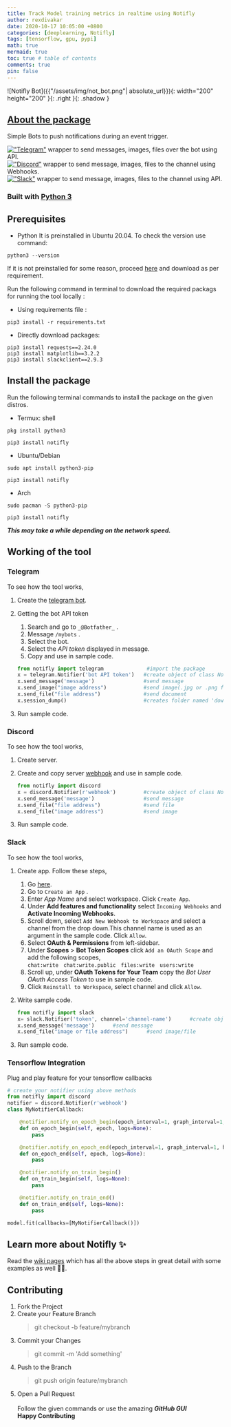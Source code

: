 ```yaml
---
title: Track Model training metrics in realtime using Notifly
author: rexdivakar
date: 2020-10-17 10:05:00 +0800
categories: [deeplearning, Notifly]
tags: [tensorflow, gpu, pypi]
math: true
mermaid: true
toc: true # table of contents
comments: true
pin: false
---
```



![Notifly Bot]({{"/assets/img/not_bot.png"| absolute_url}}){: width="200" height="200" }{: .right }{: .shadow }

## [About the package](https://rexdivakar.github.io/Notifly/)

Simple Bots to push notifications during an event trigger. <br>

[!["Telegram"](https://img.shields.io/badge/%20Telegram-%20.svg?longCache=true&logo=telegram&colorB=blue)](https://telegram.org/)
wrapper to send messages, images, files over the bot using API. <br>
[!["Discord"](https://img.shields.io/badge/%20Discord-%20.svg?longCache=true&logo=discord&colorB=lightblue)](https://discord.com/)
wrapper to send message, images, files to the channel using Webhooks. <br>
[!["Slack"](https://img.shields.io/badge/%20slack-gray.svg?longCache=true&logo=slack&colorB=brightgreen)](https://slack.com)
wrapper to send message, images, files to the channel using API.

### Built with [Python 3](https://www.python.org/)

## Prerequisites

* Python
It is preinstalled in Ubuntu 20.04. To check the version use command:

```shell
python3 --version
```

If it is not preinstalled for some reason, proceed [here][4] and download as per requirement.

Run the following command in terminal to download the required packags for running the tool locally :

* Using requirements file :

```shell
pip3 install -r requirements.txt
```

* Directly download packages:

```shell
pip3 install requests==2.24.0
pip3 install matplotlib==3.2.2
pip3 install slackclient==2.9.3
```

## Install the package

Run the following terminal commands to install the package on the given distros.

* Termux:
shell

```shell
pkg install python3 
```

```shell
pip3 install notifly
```

* Ubuntu/Debian

```shell
sudo apt install python3-pip
```

```shell
pip3 install notifly
```

* Arch

```shell
sudo pacman -S python3-pip
```

```shell
pip3 install notifly
```

***This may take a while depending on the network speed.***

## Working of the tool

### Telegram

To see how the tool works,

1. Create the [telegram bot][2].
2. Getting the bot API token
   1. Search and go to ```_@Botfather_``` .
   1. Message ```/mybots``` .
   1. Select the bot.
   1. Select the *API token* displayed in message.
   1. Copy and use in sample code.

   ```python
   from notifly import telegram              #import the package    
   x = telegram.Notifier('bot API token')   #create object of class Notifier
   x.send_message('message')                #send message
   x.send_image("image address")            #send image(.jpg or .png format)
   x.send_file("file address")              #send document
   x.session_dump()                         #creates folder named 'downloads' in local folder, downloads/saves message,chat details for current session in 'sessio_dump.json' file
    ```

3. Run sample code.

### Discord

To see how the tool works,

1. Create server.
2. Create and copy server [webhook][5] and use in sample code.

   ```python
   from notifly import discord
   x = discord.Notifier(r'webhook')         #create object of class Notifier
   x.send_message('message')                #send message
   x.send_file("file address")              #send file
   x.send_file("image address")             #send image
   ```

3. Run sample code.

### Slack

To see how the tool works,

1. Create app. Follow these steps,
    1. Go [here][6].
    2. Go to ```Create an App``` .
    3. Enter *App Name* and select workspace. Click ```Create App```.
    4. Under **Add features and functionality** select ```Incoming Webhooks``` and **Activate Incoming Webhooks**.
    5. Scroll down, select ```Add New Webhook to Workspace``` and select a channel from the drop down.This channel name is used as an argument in the sample code. Click ```Allow```.
    6. Select **OAuth & Permissions** from left-sidebar.
    7. Under **Scopes** > **Bot Token Scopes**  click ```Add an OAuth Scope``` and add the following scopes,
       <br>```chat:write``` &nbsp; ```chat:write.public``` &nbsp; ```files:write``` &nbsp; ```users:write```
    8. Scroll up, under **OAuth Tokens for Your Team** copy the *Bot User OAuth Access Token* to use in sample code.
    9. Click ```Reinstall to Workspace```, select channel and click ```Allow```.
2. Write sample code.

   ```python
   from notifly import slack
   x= slack.Notifier('token', channel='channel-name')      #create object of class Notiflier
   x.send_message('message')      #send message
   x.send_file("image or file address")      #send image/file
   ```

3. Run sample code.

### Tensorflow Integration

Plug and play feature for your tensorflow callbacks

```python
# create your notifier using above methods
from notifly import discord
notifier = discord.Notifier(r'webhook') 
class MyNotifierCallback:

    @notifier.notify_on_epoch_begin(epoch_interval=1, graph_interval=1, hardware_stats_interval=1)
    def on_epoch_begin(self, epoch, logs=None):
        pass

    @notifier.notify_on_epoch_end(epoch_interval=1, graph_interval=1, hardware_stats_interval=1)
    def on_epoch_end(self, epoch, logs=None):
        pass

    @notifier.notify_on_train_begin()
    def on_train_begin(self, logs=None):
        pass

    @notifier.notify_on_train_end()
    def on_train_end(self, logs=None):
        pass

model.fit(callbacks=[MyNotifierCallback()])
```

## Learn more about Notifly ✨

Read the [wiki pages](https://github.com/rexdivakar/Notifly/wiki) which has all the above steps in great detail with some examples as well 🤩🎉.

## Contributing

1. Fork the Project
1. Create your Feature Branch
   >git checkout -b feature/mybranch
1. Commit your Changes
    >git commit -m 'Add something'
1. Push to the Branch
    >git push origin feature/mybranch
1. Open a Pull Request<br><br>
Follow the given commands or use the amazing ***GitHub GUI***<br>
**Happy Contributing**

[contributors-shield]: https://img.shields.io/github/contributors/rexdivakar/Telegram-Notifly.svg?style=flat-square
[contributors-url]: https://github.com/rexdivakar/Telegram-Notifly/graphs/contributors
[forks-shield]: https://img.shields.io/github/forks/rexdivakar/Telegram-Notifly.svg?style=flat-square
[forks-url]: https://github.com/rexdivakar/Telegram-Notifly/network/members
[stars-shield]: https://img.shields.io/github/stars/rexdivakar/Telegram-Notifly.svg?style=flat-square
[stars-url]: https://github.com/rexdivakar/Telegram-Notifly/stargazers
[issues-shield]: https://img.shields.io/github/issues/rexdivakar/Telegram-Notifly.svg?style=flat-square
[issues-url]: https://github.com/rexdivakar/Telegram-Notifly/issues
[license-shield]: https://img.shields.io/github/license/rexdivakar/Telegram-Notifly.svg?style=flat-square
[license-url]: https://github.com/rexdivakar/Telegram-Notifly/blob/master/LICENSE.txt
[1]:https://www.python.org/
[2]:https://telegram.org/blog/bot-revolution
[4]:https://www.python.org/downloads/
[5]:https://discordjs.guide/popular-topics/webhooks.html#fetching-all-webhooks-of-a-guild
[6]:https://api.slack.com/
